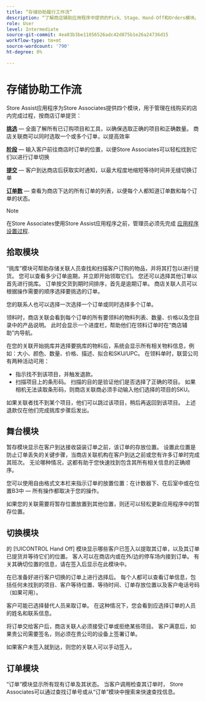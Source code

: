 ```yaml
---
title: “存储协助履行工作流”
description: “了解商店辅助应用程序中提供的Pick、Stage、Hand-Off和Orders模块。 这些模块为BOPIS订单启用了端到端商店履行工作流。 Store Associates使用这些模块来管理和向客户交付商店提货单。
role: User
level: Intermediate
source-git-commit: 4ea03b3be11056526adc42d875b1e26a24736d15
workflow-type: tm+mt
source-wordcount: '790'
ht-degree: 0%

---
```



# 存储协助工作流

Store Assist应用程序为Store Associates提供四个模块，用于管理在线购买的店内完成过程，按商店订单提货：

**[挑选](#pick-module)** — 全面了解所有已订购项目和工具，以确保选取正确的项目和正确数量。 商店关联商可以同时选取一个或多个订单，以提高效率

**[阶段](#stage-module)** — 输入客户前往商店时订单的位置，以便Store Associates可以轻松找到它们以进行订单切换

**[提交](#hand-off)** — 客户到达商店后获取实时通知，以最大程度地缩短等待时间并无缝切换订单

**[订单数](#orders-module)** — 查看为商店下达的所有订单的列表，以便每个人都知道订单数和每个订单的状态。

>[!NOTE]
>
>在Store Associates使用Store Assist应用程序之前，管理员必须先完成 [应用程序设置过程](app-setup.md).

## 拾取模块

“挑库”模块可帮助存储关联人员查找和扫描客户订购的物品，并将其打包以进行提货。 您可以查看多少订单逾期，并立即开始领取它们。 您还可以选择其他订单以首先进行挑库。 订单按交货到期时间排序，首先是逾期订单。 商店关联人员可以根据操作需要的顺序选择要挑选的订单。

您的联系人也可以选择一次选择一个订单或同时选择多个订单。

领料时，商店关联会看到每个订单的所有要领料的物料列表、数量、价格以及您目录中的产品说明。 此时会显示一个进度栏，帮助他们在领料订单时在“商店辅助”内导航。

在您的关联开始挑库并选择要挑库的物料后，系统会显示所有相关物料信息，例如：大小、颜色、数量、价格、描述、拟合和SKU/UPC。 在领料单时，联营公司有两种活动可用：

- 指示找不到该项目，并触发退款。
- 扫描项目上的条形码。 扫描的目的是验证他们是否选择了正确的项目。 如果相机无法读取条形码，则商店关联商必须手动输入他们选择的项目的SKU。

如果关联者找不到某个项目，他们可以跳过该项目，稍后再返回到该项目。  上述退款仅在他们完成挑库步骤后发出。

## 舞台模块

暂存模块显示在客户到达接收袋装订单之前，该订单的存放位置。 设置此位置是防止订单丢失的关键步骤，当商店关联机构在客户到达之前或您有许多订单时完成其班次。 无论哪种情况，这都有助于您快速找到包含其所有相关信息的正确顺序。

您可以使用自由格式文本栏来指示订单的放置位置：在计数器下、在后室中或在位置B3中 — 所有操作都取决于您的操作。

如果您的关联需要将暂存位置放置到其他位置，则还可以轻松更新应用程序中的暂存位置。

## 切换模块

的 [!UICONTROL Hand Off] 模块显示哪些客户已签入以提取其订单，以及其订单已提货并等待它们的位置。 客人可以在商店内或在外/边的停车场内接到订单。 有关其确切位置的信息，请在签入后显示在此模块中。

在已准备好进行客户切换的订单上进行选择后。 每个人都可以查看订单信息，包括任何未找到的项目、客户等待位置、等待时间、订单存放位置以及客户电话号码（如果可用）。

客户可能已选择替代人员来取订单。 在这种情况下，您会看到应选择订单的人员的姓名和联系信息。

将订单交给客户后，商店关联人必须接受订单或拒绝某些项目。 客户满意后，如果贵公司需要签名，则必须在贵公司的设备上签署订单。

如果客户未签入就到达，则您的关联人可以手动签入。

## 订单模块

“订单”模块显示所有现有订单及其状态。 当客户调用检查其订单时， Store Associates可以通过查找订单号或从“订单”模块中搜索来快速查找信息。
